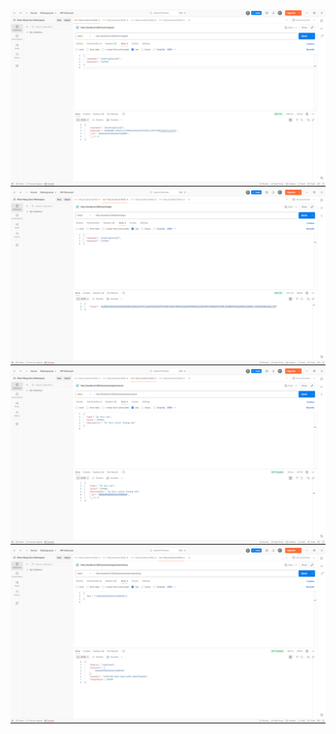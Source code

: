 ![Register](./public/results/register.png)
![Login](./public/results/login.png)
![Product](./public/results/product.png)
![Buy](./public/results/buy.png)
